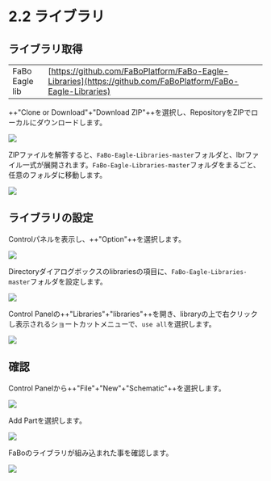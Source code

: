 # 2.2 ライブラリ

## ライブラリ取得

|||
|:--|:--|
|FaBo Eagle lib|[https://github.com/FaBoPlatform/FaBo-Eagle-Libraries](https://github.com/FaBoPlatform/FaBo-Eagle-Libraries)|

++"Clone or Download"+"Download ZIP"++を選択し、RepositoryをZIPでローカルにダウンロードします。

![](./img/eagle006.png)

ZIPファイルを解答すると、`FaBo-Eagle-Libraries-master`フォルダと、lbrファイル一式が展開されます。`FaBo-Eagle-Libraries-master`フォルダをまるごと、任意のフォルダに移動します。

![](./img/eagle007.png)

## ライブラリの設定

Controlパネルを表示し、++"Option"++を選択します。

![](./img/eagle101.png)

Directoryダイアログボックスのlibrariesの項目に、`FaBo-Eagle-Libraries-master`フォルダを設定します。

![](./img/eagle102.png)

Control Panelの++"Libraries"+"libraries"++を開き、libraryの上で右クリックし表示されるショートカットメニューで、`use all`を選択します。

![](./img/eagle103.png)

## 確認

Control Panelから++"File"+"New"+"Schematic"++を選択します。

![](./img/eagle104.png)

Add Partを選択します。

![](./img/eagle105.png)

FaBoのライブラリが組み込まれた事を確認します。

![](./img/eagle106.png)